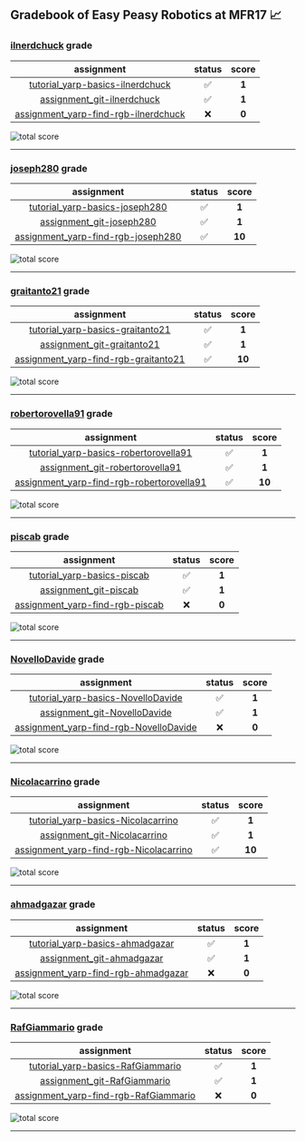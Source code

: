 ## Gradebook of Easy Peasy Robotics at MFR17 :chart_with_upwards_trend:

### [**ilnerdchuck**](https://github.com/ilnerdchuck) grade

| assignment | status | score |
|    :--:    |  :--:  | :--:  |
| [tutorial_yarp-basics-ilnerdchuck](https://github.com/easy-peasy-robotics/tutorial_yarp-basics-ilnerdchuck) | :white_check_mark: | **1** |
| [assignment_git-ilnerdchuck](https://github.com/easy-peasy-robotics/assignment_git-ilnerdchuck) | :white_check_mark: | **1** |
| [assignment_yarp-find-rgb-ilnerdchuck](https://github.com/easy-peasy-robotics/assignment_yarp-find-rgb-ilnerdchuck) | :x: | **0** |

![total score](https://img.shields.io/badge/total_score-2-brightgreen.svg?style=flat-square)

---


### [**joseph280**](https://github.com/joseph280) grade

| assignment | status | score |
|    :--:    |  :--:  | :--:  |
| [tutorial_yarp-basics-joseph280](https://github.com/easy-peasy-robotics/tutorial_yarp-basics-joseph280) | :white_check_mark: | **1** |
| [assignment_git-joseph280](https://github.com/easy-peasy-robotics/assignment_git-joseph280) | :white_check_mark: | **1** |
| [assignment_yarp-find-rgb-joseph280](https://github.com/easy-peasy-robotics/assignment_yarp-find-rgb-joseph280) | :white_check_mark: | **10** |

![total score](https://img.shields.io/badge/total_score-12-brightgreen.svg?style=flat-square)

---


### [**graitanto21**](https://github.com/graitanto21) grade

| assignment | status | score |
|    :--:    |  :--:  | :--:  |
| [tutorial_yarp-basics-graitanto21](https://github.com/easy-peasy-robotics/tutorial_yarp-basics-graitanto21) | :white_check_mark: | **1** |
| [assignment_git-graitanto21](https://github.com/easy-peasy-robotics/assignment_git-graitanto21) | :white_check_mark: | **1** |
| [assignment_yarp-find-rgb-graitanto21](https://github.com/easy-peasy-robotics/assignment_yarp-find-rgb-graitanto21) | :white_check_mark: | **10** |

![total score](https://img.shields.io/badge/total_score-12-brightgreen.svg?style=flat-square)

---


### [**robertorovella91**](https://github.com/robertorovella91) grade

| assignment | status | score |
|    :--:    |  :--:  | :--:  |
| [tutorial_yarp-basics-robertorovella91](https://github.com/easy-peasy-robotics/tutorial_yarp-basics-robertorovella91) | :white_check_mark: | **1** |
| [assignment_git-robertorovella91](https://github.com/easy-peasy-robotics/assignment_git-robertorovella91) | :white_check_mark: | **1** |
| [assignment_yarp-find-rgb-robertorovella91](https://github.com/easy-peasy-robotics/assignment_yarp-find-rgb-robertorovella91) | :white_check_mark: | **10** |

![total score](https://img.shields.io/badge/total_score-12-brightgreen.svg?style=flat-square)

---


### [**piscab**](https://github.com/piscab) grade

| assignment | status | score |
|    :--:    |  :--:  | :--:  |
| [tutorial_yarp-basics-piscab](https://github.com/easy-peasy-robotics/tutorial_yarp-basics-piscab) | :white_check_mark: | **1** |
| [assignment_git-piscab](https://github.com/easy-peasy-robotics/assignment_git-piscab) | :white_check_mark: | **1** |
| [assignment_yarp-find-rgb-piscab](https://github.com/easy-peasy-robotics/assignment_yarp-find-rgb-piscab) | :x: | **0** |

![total score](https://img.shields.io/badge/total_score-2-brightgreen.svg?style=flat-square)

---


### [**NovelloDavide**](https://github.com/NovelloDavide) grade

| assignment | status | score |
|    :--:    |  :--:  | :--:  |
| [tutorial_yarp-basics-NovelloDavide](https://github.com/easy-peasy-robotics/tutorial_yarp-basics-NovelloDavide) | :white_check_mark: | **1** |
| [assignment_git-NovelloDavide](https://github.com/easy-peasy-robotics/assignment_git-NovelloDavide) | :white_check_mark: | **1** |
| [assignment_yarp-find-rgb-NovelloDavide](https://github.com/easy-peasy-robotics/assignment_yarp-find-rgb-NovelloDavide) | :x: | **0** |

![total score](https://img.shields.io/badge/total_score-2-brightgreen.svg?style=flat-square)

---


### [**Nicolacarrino**](https://github.com/Nicolacarrino) grade

| assignment | status | score |
|    :--:    |  :--:  | :--:  |
| [tutorial_yarp-basics-Nicolacarrino](https://github.com/easy-peasy-robotics/tutorial_yarp-basics-Nicolacarrino) | :white_check_mark: | **1** |
| [assignment_git-Nicolacarrino](https://github.com/easy-peasy-robotics/assignment_git-Nicolacarrino) | :white_check_mark: | **1** |
| [assignment_yarp-find-rgb-Nicolacarrino](https://github.com/easy-peasy-robotics/assignment_yarp-find-rgb-Nicolacarrino) | :white_check_mark: | **10** |

![total score](https://img.shields.io/badge/total_score-12-brightgreen.svg?style=flat-square)

---


### [**ahmadgazar**](https://github.com/ahmadgazar) grade

| assignment | status | score |
|    :--:    |  :--:  | :--:  |
| [tutorial_yarp-basics-ahmadgazar](https://github.com/easy-peasy-robotics/tutorial_yarp-basics-ahmadgazar) | :white_check_mark: | **1** |
| [assignment_git-ahmadgazar](https://github.com/easy-peasy-robotics/assignment_git-ahmadgazar) | :white_check_mark: | **1** |
| [assignment_yarp-find-rgb-ahmadgazar](https://github.com/easy-peasy-robotics/assignment_yarp-find-rgb-ahmadgazar) | :x: | **0** |

![total score](https://img.shields.io/badge/total_score-2-brightgreen.svg?style=flat-square)

---


### [**RafGiammario**](https://github.com/RafGiammario) grade

| assignment | status | score |
|    :--:    |  :--:  | :--:  |
| [tutorial_yarp-basics-RafGiammario](https://github.com/easy-peasy-robotics/tutorial_yarp-basics-RafGiammario) | :white_check_mark: | **1** |
| [assignment_git-RafGiammario](https://github.com/easy-peasy-robotics/assignment_git-RafGiammario) | :white_check_mark: | **1** |
| [assignment_yarp-find-rgb-RafGiammario](https://github.com/easy-peasy-robotics/assignment_yarp-find-rgb-RafGiammario) | :x: | **0** |

![total score](https://img.shields.io/badge/total_score-2-brightgreen.svg?style=flat-square)

---

